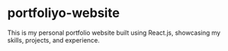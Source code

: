 # portfoliyo-website
This is my personal portfolio website built using React.js, showcasing my skills, projects, and experience. 
